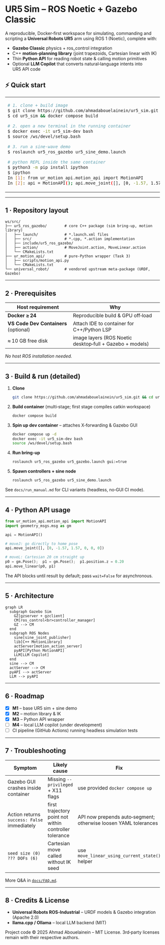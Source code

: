 # UR5 Sim – ROS Noetic + Gazebo Classic

A reproducible, Docker‑first workspace for simulating, commanding and scripting a **Universal Robots UR5** arm using ROS 1 (Noetic), complete with:

* **Gazebo Classic** physics + ros\_control integration
* C++ **motion‑planning library** (joint trapezoids, Cartesian linear with IK)
* Thin **Python API** for reading robot state & calling motion primitives
* Optional **LLM Copilot** that converts natural‑language intents into UR5 API code

## ⚡ Quick start
<table>
<tr>

<td >

```bash
# 1. clone + build image
$ git clone https://github.com/ahmadabouelainein/ur5_sim.git
$ cd ur5_sim && docker compose build

# 2. open a new terminal in the running container
$ docker exec -it ur5_sim-dev bash
$ source /ws/devel/setup.bash

# 3. run a sine‑wave demo
$ roslaunch ur5_ros_gazebo ur5_sine_demo.launch
```

```bash
# python REPL inside the same container
$ python3 -m pip install ipython
$ ipython
In [1]: from ur_motion_api.motion_api import MotionAPI
In [2]: api = MotionAPI(); api.move_joint([], [0, -1.57, 1.57, 0, 0, 0])
```

</td>
</tr>
</table>

---

## 1 · Repository layout

```
ws/src/
├── ur5_ros_gazebo/        # core C++ package (sim bring‑up, motion library)
│   ├── launch/            # *.launch.xml files
│   ├── src/               # *.cpp, *.action implementation
│   ├── include/ur5_ros_gazebo/
│   ├── action/            # MoveJoint.action, MoveLinear.action
│   └── CMakeLists.txt
├── ur_motion_api/         # pure‑Python wrapper (Task 3)
│   ├── scripts/motion_api.py
│   └── CMakeLists.txt
└── universal_robot/       # vendored upstream meta‑package (URDF, Gazebo)
```


---

## 2 · Prerequisites

| Host requirement                      | Why                                                      |
| ------------------------------------- | -------------------------------------------------------- |
| **Docker ≥ 24**                       | Reproducible build & GPU off‑load                        |
| **VS Code Dev Containers** (optional) | Attach IDE to container for C++/Python LSP               |
| ≈ 10 GB free disk                     | image layers (ROS Noetic desktop‑full + Gazebo + models) |

*No host ROS installation needed.*

---

## 3 · Build & run (detailed)

1. **Clone**

   ```bash
   git clone https://github.com/ahmadabouelainein/ur5_sim.git && cd ur5_sim
   ```
2. **Build container** (multi‑stage; first stage compiles catkin workspace)

   ```bash
   docker compose build
   ```
3. **Spin up dev container** – attaches X‑forwarding & Gazebo GUI

   ```bash
   docker compose up -d
   docker exec -it ur5_sim-dev bash
   source /ws/devel/setup.bash
   ```
4. **Run bring‑up**

   ```bash
   roslaunch ur5_ros_gazebo ur5_gazebo.launch gui:=true
   ```
5. **Spawn controllers + sine node**

   ```bash
   roslaunch ur5_ros_gazebo ur5_sine_demo.launch
   ```

See `docs/run_manual.md` for CLI variants (headless, no‑GUI CI mode).

---

## 4 · Python API usage

```python
from ur_motion_api.motion_api import MotionAPI
import geometry_msgs.msg as gm

api = MotionAPI()

# moveJ: go directly to home pose
api.move_joint([], [0, -1.57, 1.57, 0, 0, 0])

# moveL: Cartesian 20 cm straight up
p0 = gm.Pose();  p1 = gm.Pose();  p1.position.z = 0.20
api.move_linear(p0, p1)
```

The API blocks until result by default; pass `wait=False` for asynchronous.

---

## 5 · Architecture

```mermaid
graph LR
  subgraph Gazebo Sim
    GZ[gzserver + gzclient]
    CM[ros_control<br>controller_manager]
    GZ --> CM
  end
  subgraph ROS Nodes
    sine[sine_joint_publisher]
    lib[C++ MotionLibrary]
    actServer[motion_action_server]
    pyAPI[Python MotionAPI]
    LLM[LLM Copilot]
  end
  sine --> CM
  actServer --> CM
  pyAPI --> actServer
  LLM --> pyAPI
```

---

## 6 · Roadmap

* [x] **M1** – base UR5 sim + sine demo
* [x] **M2** – motion library & IK
* [x] **M3** – Python API wrapper
* [ ] **M4** – local LLM copilot (under development)
* [ ] CI pipeline (GitHub Actions) running headless simulation tests

---

## 7 · Troubleshooting

| Symptom                                     | Likely cause                                           | Fix                                                             |
| ------------------------------------------- | ------------------------------------------------------ | --------------------------------------------------------------- |
| Gazebo GUI crashes inside container         | Missing `--privileged` + X11 flags                     | use provided `docker compose up`                                |
| Action returns `success: False` immediately | first trajectory point not within controller tolerance | API now prepends auto‑segment; otherwise loosen YAML tolerances |
| `seed size (0) ??? DOFs (6)`                | Cartesian move called without IK seed                  | use `move_linear_using_current_state()` helper                  |

More Q\&A in [`docs/FAQ.md`](docs/FAQ.md).

---

## 8 · Credits & License

* **Universal Robots ROS‑Industrial** – URDF models & Gazebo integration (Apache 2.0)
* **llama.cpp / Ollama** – local LLM backend (MIT)

Project code © 2025 Ahmad Abouelainein – MIT License. 3rd‑party licenses remain with their respective authors.
